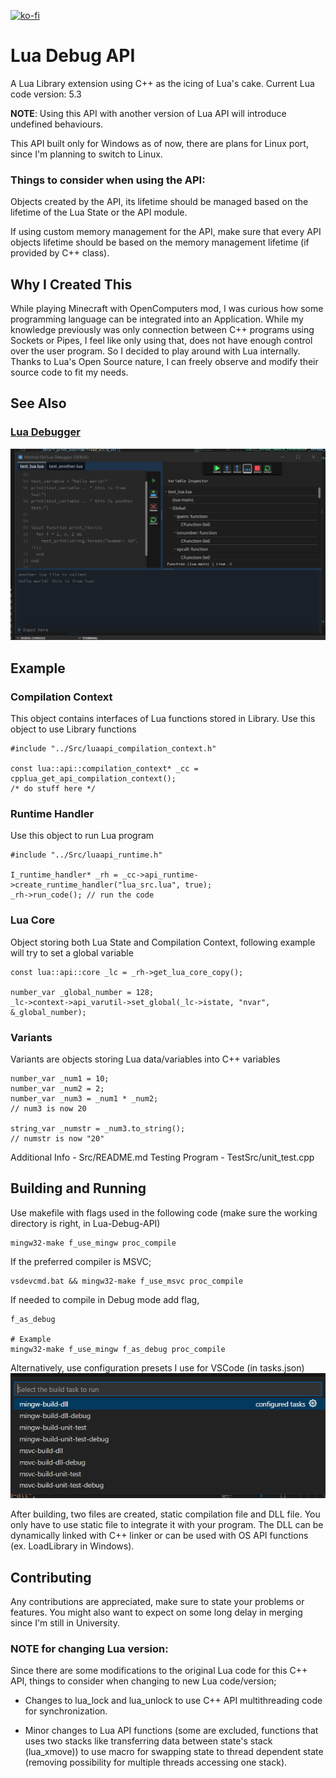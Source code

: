 [![ko-fi](https://ko-fi.com/img/githubbutton_sm.svg)](https://ko-fi.com/X8X0175H9C)

# Lua Debug API

A Lua Library extension using C++ as the icing of Lua's cake.
Current Lua code version: 5.3

**NOTE**: Using this API with another version of Lua API will introduce undefined behaviours.

This API built only for Windows as of now, there are plans for Linux port, since I'm planning to switch to Linux.

### Things to consider when using the API:

Objects created by the API, its lifetime should be managed based on the lifetime of the Lua State or the API module.

If using custom memory management for the API, make sure that every API objects lifetime should be based on the memory management lifetime (if provided by C++ class).

  
## Why I Created This

While playing Minecraft with OpenComputers mod, I was curious how some programming language can be integrated into an Application. While my knowledge previously was only connection between C++ programs using Sockets or Pipes, I feel like only using that, does not have enough control over the user program. So I decided to play around with Lua internally. Thanks to Lua's Open Source nature, I can freely observe and modify their source code to fit my needs.

## See Also
### [Lua Debugger](https://github.com/NewbySlime/Lua-Debugger-GUI)
![GUI Debugger](README-Asset/gui-debugger.png)

## Example
### Compilation Context
This object contains interfaces of Lua functions stored in Library. Use this object to use Library functions
```
#include "../Src/luaapi_compilation_context.h"

const lua::api::compilation_context* _cc = cpplua_get_api_compilation_context();
/* do stuff here */
```
 
### Runtime Handler
Use this object to run Lua program
```
#include "../Src/luaapi_runtime.h"

I_runtime_handler* _rh = _cc->api_runtime->create_runtime_handler("lua_src.lua", true);
_rh->run_code(); // run the code
```

### Lua Core
Object storing both Lua State and Compilation Context, following example will try to set a global variable
```
const lua::api::core _lc = _rh->get_lua_core_copy();

number_var _global_number = 128;
_lc->context->api_varutil->set_global(_lc->istate, "nvar", &_global_number);
```

### Variants
Variants are objects storing Lua data/variables into C++ variables
```
number_var _num1 = 10;
number_var _num2 = 2;
number_var _num3 = _num1 * _num2;
// num3 is now 20

string_var _numstr = _num3.to_string();
// numstr is now "20"
```

Additional Info - Src/README.md
Testing Program - TestSrc/unit_test.cpp


## Building and Running
Use makefile with flags used in the following code (make sure the working directory is right, in Lua-Debug-API)
```
mingw32-make f_use_mingw proc_compile
```
If the preferred compiler is MSVC;
```
vsdevcmd.bat && mingw32-make f_use_msvc proc_compile
```

If needed to compile in Debug mode add flag,
```
f_as_debug

# Example
mingw32-make f_use_mingw f_as_debug proc_compile
```

Alternatively, use configuration presets I use for VSCode (in tasks.json)
![Build Task Screenshot](README-Asset/build-task.png)


After building, two files are created, static compilation file and DLL file. You only have to use static file to integrate it with your program. The DLL can be dynamically linked with C++ linker or can be used with OS API functions (ex. LoadLibrary in Windows).


## Contributing
Any contributions are appreciated, make sure to state your problems or features. You might also want to expect on some long delay in merging since I'm still in University.

### NOTE for changing Lua version:

Since there are some modifications to the original Lua code for this C++ API, things to consider when changing to new Lua code/version;

- Changes to lua_lock and lua_unlock to use C++ API multithreading code for synchronization.

- Minor changes to Lua API functions (some are excluded, functions that uses two stacks like transferring data between state's stack (lua_xmove)) to use macro for swapping state to thread dependent state (removing possibility for multiple threads accessing one stack).